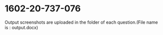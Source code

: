 # 1602-20-737-076
Output screenshots are uploaded in the folder of each question.(File name is : output.docx)
